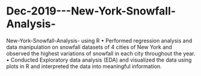 # Dec-2019---New-York-Snowfall-Analysis-
New-York-Snowfall-Analysis- using R
•	Performed regression analysis and data manipulation on snowfall datasets of 4 cities of New York and observed the highest variations of snowfall in each city throughout the year.
•	Conducted Exploratory data analysis (EDA) and visualized the data using plots in R and interpreted the data into meaningful information.
